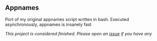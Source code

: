 ## Appnames

Port of my original appnames script written in bash.
Executed asynchronously, appnames is insanely fast

*This project is considered finished. Please open an [issue](https://github.com/ipadkid358/appnames/issues) if you have any*
